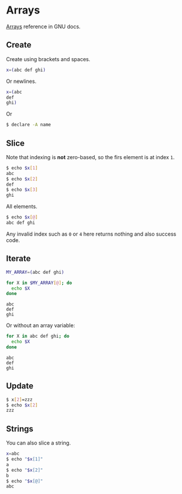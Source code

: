 # Arrays

[Arrays](https://www.gnu.org/software/bash/manual/html_node/Arrays.html) reference in GNU docs.


## Create

Create using brackets and spaces.

```sh
x=(abc def ghi)
```

Or newlines.

```sh
x=(abc
def
ghi)
```

Or

```sh
$ declare -A name
```


## Slice

Note that indexing is **not** zero-based, so the firs element is at index `1`.

```sh
$ echo $x[1]
abc
$ echo $x[2]
def
$ echo $x[3]
ghi
```

All elements.

```sh
$ echo $x[@]
abc def ghi
```

Any invalid index such as `0` or `4` here returns nothing and also success code.


## Iterate

```sh
MY_ARRAY=(abc def ghi)

for X in $MY_ARRAY[@]; do
  echo $X
done
```
```
abc
def
ghi
```

Or without an array variable:

```sh
for X in abc def ghi; do
  echo $X
done
```
```
abc
def
ghi
```


## Update

```sh
$ x[2]=zzz
$ echo $x[2]
zzz
```



## Strings

You can also slice a string.

```sh
x=abc
$ echo "$x[1]"
a
$ echo "$x[2]"
b
$ echo "$x[@]"
abc
```
